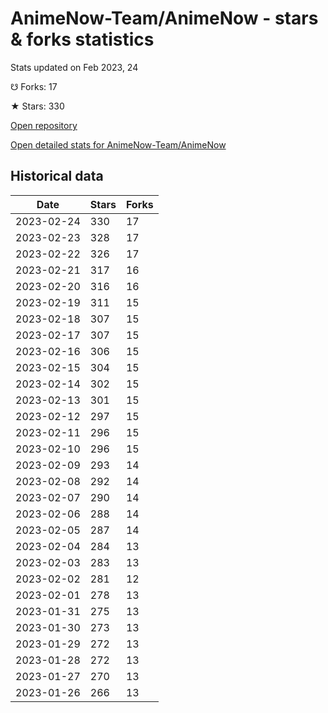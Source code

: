 # AnimeNow-Team/AnimeNow - stars & forks statistics

Stats updated on Feb 2023, 24

☋ Forks: 17

★ Stars: 330

[Open repository](https://github.com/AnimeNow-Team/AnimeNow)

[Open detailed stats for AnimeNow-Team/AnimeNow](https://reviewgithub.com/rep/AnimeNow-Team/AnimeNow)

## Historical data
| Date | Stars | Forks |
|------|-------|-------|
| 2023-02-24 | 330 | 17 | 
| 2023-02-23 | 328 | 17 | 
| 2023-02-22 | 326 | 17 | 
| 2023-02-21 | 317 | 16 | 
| 2023-02-20 | 316 | 16 | 
| 2023-02-19 | 311 | 15 | 
| 2023-02-18 | 307 | 15 | 
| 2023-02-17 | 307 | 15 | 
| 2023-02-16 | 306 | 15 | 
| 2023-02-15 | 304 | 15 | 
| 2023-02-14 | 302 | 15 | 
| 2023-02-13 | 301 | 15 | 
| 2023-02-12 | 297 | 15 | 
| 2023-02-11 | 296 | 15 | 
| 2023-02-10 | 296 | 15 | 
| 2023-02-09 | 293 | 14 | 
| 2023-02-08 | 292 | 14 | 
| 2023-02-07 | 290 | 14 | 
| 2023-02-06 | 288 | 14 | 
| 2023-02-05 | 287 | 14 | 
| 2023-02-04 | 284 | 13 | 
| 2023-02-03 | 283 | 13 | 
| 2023-02-02 | 281 | 12 | 
| 2023-02-01 | 278 | 13 | 
| 2023-01-31 | 275 | 13 | 
| 2023-01-30 | 273 | 13 | 
| 2023-01-29 | 272 | 13 | 
| 2023-01-28 | 272 | 13 | 
| 2023-01-27 | 270 | 13 | 
| 2023-01-26 | 266 | 13 | 

